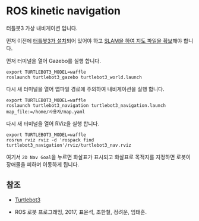 # ROS kinetic navigation

터틀봇3 가상 내비게이션 입니다.

먼저 이전에 [터틀봇3가 설치](ros_kinetic_turtlebot3.md)되어 있어야  하고 [SLAM을 하여 지도 파일을 확보](ros_kinetic_turtlebot3_slam.md)해야 합니다.

먼저 터미널을 열어 Gazebo를 실행 합니다.

```
export TURTLEBOT3_MODEL=waffle
roslaunch turtlebot3_gazebo turtlebot3_world.launch
```

다시 새 터미널을 열어 맵파일 경로에 주의하여 내비게이션을 실행 합니다.

```
export TURTLEBOT3_MODEL=waffle
roslaunch turtlebot3_navigation turtlebot3_navigation.launch map_file:=/home/사용자/map.yaml
```

다시 새 터미널을 열어 RViz을 실행 합니다.

```
export TURTLEBOT3_MODEL=waffle
rosrun rviz rviz -d 'rospack find turtlebot3_navigation'/rviz/turtlebot3_nav.rviz
```

여기서 `2D Nav Goal`을 누르면 화살표가 표시되고 화살표로 목적지를 지정하면 로봇이 장애물을 피하며 이동하게 됩니다. 

## 참조

- [Turtlebot3](http://emanual.robotis.com/docs/en/platform/turtlebot3/overview/#overview)

- ROS 로봇 프로그래밍, 2017, 표윤석, 조한철, 정려운, 임태훈.